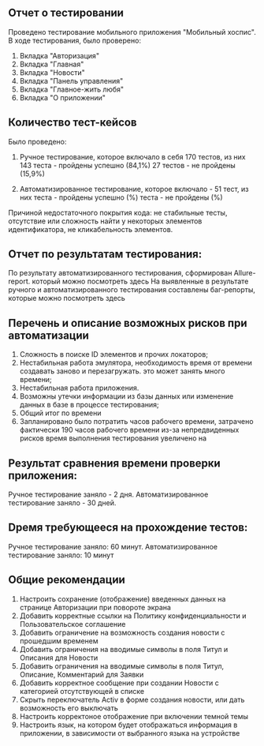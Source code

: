 ## Отчет о тестировании
Проведено тестирование мобильного приложения "Мобильный хоспис".
В ходе тестирования, было проверено:
1. Вкладка "Авторизация"
2. Вкладка "Главная"
3. Вкладка "Новости"
4. Вкладка "Панель управления"
5. Вкладка "Главное-жить любя"
6. Вкладка "О приложении"

## Количество тест-кейсов
Было проведено:
1. Ручное тестирование, которое включало в себя 170 тестов, из них
143 теста - пройдены успешно (84,1%)
27 тестов - не пройдены (15,9%)

2. Автоматизированное тестирование, которое включало - 51 тест, из них 
теста - пройдены успешно (%)
теста - не пройдены (%)

Причиной недостаточного покрытия кода: не стабильные тесты, отсутствие или сложность найти у некоторых элементов идентификатора, не кликабельность элементов.

## Отчет по результатам тестирования:
По результату автоматизированного тестирования, сформирован Allure-report. который можно посмотреть здесь
На выявленные в результате ручного и автоматизированного тестирования составлены баг-репорты, которые можно посмотреть здесь

## Перечень и описание возможных рисков при автоматизации
1. Сложность в поиске ID элементов и прочих локаторов;
2. Нестабильная работа эмулятора, необходимость время от времени создавать заново и перезагружать. это может занять много времени;
4. Нестабильная работа приложения.
5. Возможны утечки информации из базы данных или изменение данных в базе в процессе тестирования;
6. Общий итог по времени
7. Запланировано было потратить  часов рабочего времени, затрачено фактически 190 часов рабочего времени из-за непредвиденных рисков время выполнения тестирования увеличено на 

## Результат сравнения времени проверки приложения:
Ручное тестирование заняло - 2 дня.
Автоматизированное тестирование заняло - 30 дней.

## Dремя требующееся на прохождение тестов:
Ручное тестирование заняло: 60 минут.
Автоматизированное тестирование заняло: 10 минут

## Общие рекомендации
1. Настроить сохранение (отображение) введенных данных на странице Авторизации при повороте экрана
2. Добавить корректные ссылки на Политику конфиденциальности и Пользовательское соглашение
3. Добавить ограничение на возможность создания новости с прошедшим временем
4. Добавить ограничения на вводимые символы в поля Титул и Описания для Новости
5. Добавить ограничения на вводимые символы в поля Титул, Описание, Комментарий для Заявки
6. Добавить корректное сообщение при создании Новости с категорией отсутствующей в списке
7. Скрыть переключатель Activ в форме создания новости, или дать возможность его выключать
8. Настроить корректоное отображение при включении темной темы
9. Настроить язык, на котором будет отображаться информация в приложении, в зависимости от выбранного языка на устройстве
